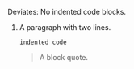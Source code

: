 Deviates: No indented code blocks.

   1.  A paragraph
       with two lines.

           indented code

       > A block quote.
